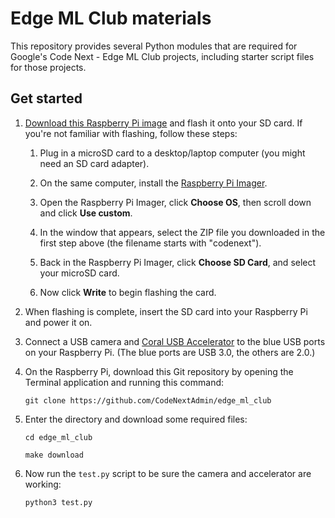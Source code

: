 # Edge ML Club materials

This repository provides several Python modules that are required
for Google's Code Next -  Edge ML Club projects, including starter script files for those projects.

## Get started

1. [Download this Raspberry Pi image](https://github.com/CodeNextAdmin/edge_ml_club/releases/download/20210310/codenext-2021-03-10-raspios-buster-armhf.img.zip)
    and flash it onto your SD card. If you're not familiar with flashing, follow these steps:

    1.  Plug in a microSD card to a desktop/laptop computer (you might need an SD card adapter).

    1.  On the same computer, install the [Raspberry Pi Imager](https://www.raspberrypi.org/software/).

    1.  Open the Raspberry Pi Imager, click **Choose OS**, then scroll down and click
    **Use custom**.

    1.  In the window that appears, select the ZIP file you downloaded in the first step above
    (the filename starts with "codenext").

    1.  Back in the Raspberry Pi Imager, click **Choose SD Card**, and select your microSD card.

    1.  Now click **Write** to begin flashing the card.

1.  When flashing is complete, insert the SD card into your Raspberry Pi and power it on.

1.  Connect a USB camera and [Coral USB Accelerator](https://coral.ai/products/accelerator)
    to the blue USB ports on your Raspberry Pi. (The blue ports are USB 3.0, the others are 2.0.)

1.  On the Raspberry Pi, download this Git repository by opening the Terminal application
    and running this command:

    ```
    git clone https://github.com/CodeNextAdmin/edge_ml_club
    ```

1.  Enter the directory and download some required files:

    ```
    cd edge_ml_club

    make download
    ```

1.  Now run the `test.py` script to be sure the camera and accelerator are working:

    ```
    python3 test.py
    ```
